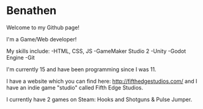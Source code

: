 # Benathen

Welcome to my Github page!

I'm a Game/Web developer!

My skills include:
  -HTML, CSS, JS
  -GameMaker Studio 2
  -Unity
  -Godot Engine
  -Git

I'm currently 15 and have been programming since I was 11.

I have a website which you can find here: http://fifthedgestudios.com/ and I have an indie game "studio" called Fifth Edge Studios.

I currently have 2 games on Steam: Hooks and Shotguns & Pulse Jumper.
